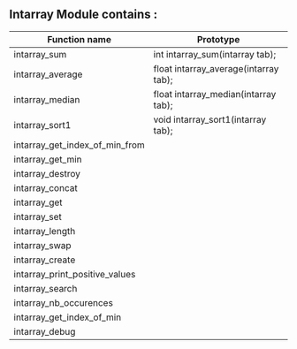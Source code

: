 ## Intarray Module contains :

|Function name | Prototype |
|--- |--- |
| intarray_sum | int			intarray_sum(intarray tab); |
| intarray_average | float		intarray_average(intarray tab); |
| intarray_median | float		intarray_median(intarray tab); |
| intarray_sort1 | void		intarray_sort1(intarray tab); |
| intarray_get_index_of_min_from |
| intarray_get_min |
| intarray_destroy |
| intarray_concat |
| intarray_get |
| intarray_set |
| intarray_length |
| intarray_swap |
| intarray_create |
| intarray_print_positive_values |
| intarray_search |
| intarray_nb_occurences |
| intarray_get_index_of_min |
| intarray_debug |